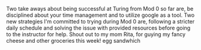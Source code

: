 Two take aways about being successful at Turing from Mod 0 so far are, be disciplined about your time management and to utilize google as a tool.
Two new strategies I'm committed to trying during Mod 0 are, following a stricter daily schedule and solving the issue with provided resources before going to the instructor for help.
Shout out to my mom Rita, for guying my fancy cheese and other groceries this week!
egg sandwhich 
